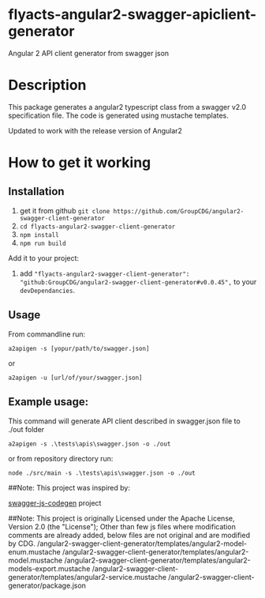 # flyacts-angular2-swagger-apiclient-generator
Angular 2 API client generator from swagger json

# Description
This package generates a angular2 typescript class from a swagger v2.0 specification file. The code is generated using mustache templates.

Updated to work with the release version of Angular2

# How to get it working

## Installation
1. get it from github `git clone https://github.com/GroupCDG/angular2-swagger-client-generator`
1. `cd flyacts-angular2-swagger-client-generator`
1. `npm install`
1. `npm run build`

Add it to your project:
1. add `"flyacts-angular2-swagger-client-generator": "github:GroupCDG/angular2-swagger-client-generator#v0.0.45",` to your `devDependancies`.

## Usage

From commandline run:
```
a2apigen -s [yopur/path/to/swagger.json]
```

or
```
a2apigen -u [url/of/your/swagger.json]
```

## Example usage:

This command will generate API client described in swagger.json file to ./out folder
```
a2apigen -s .\tests\apis\swagger.json -o ./out
```

or from repository directory run:
```
node ./src/main -s .\tests\apis\swagger.json -o ./out
```

##Note:
This project was inspired by:

[swagger-js-codegen](https://github.com/wcandillon/swagger-js-codegen) project


##Note: This project is originally Licensed under the Apache License, Version 2.0 (the "License");
Other than few js files where modification comments are already added, below files are not original and are modified by CDG.
/angular2-swagger-client-generator/templates/angular2-model-enum.mustache
/angular2-swagger-client-generator/templates/angular2-model.mustache
/angular2-swagger-client-generator/templates/angular2-models-export.mustache
/angular2-swagger-client-generator/templates/angular2-service.mustache
/angular2-swagger-client-generator/package.json
